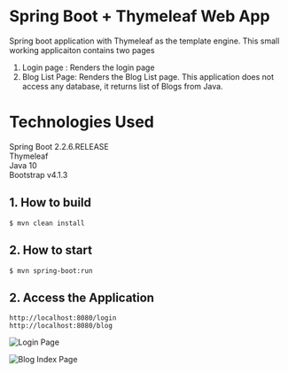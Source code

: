
# Spring Boot + Thymeleaf Web App

Spring boot application with Thymeleaf as the template engine. This small working applicaiton contains two pages
1) Login page : Renders the login page
2) Blog List Page: Renders the Blog List page. 
This application does not access any database, it returns list of Blogs from Java.

# Technologies Used
Spring Boot 2.2.6.RELEASE <br>
Thymeleaf <br>
Java 10 <br>
Bootstrap v4.1.3 <br>

## 1. How to build
```
$ mvn clean install

```


## 2. How to start
```
$ mvn spring-boot:run

```

## 2. Access the Application
```
http://localhost:8080/login
http://localhost:8080/blog

```

![Login Page](https://1.bp.blogspot.com/-oLw2SUSoQ-4/XrSTR-jimCI/AAAAAAAAAQE/bKrgBlzD0FU2su4MUOzAEVItYkMie0BIQCLcBGAsYHQ/s640/spring-boot-web-login.png)


![Blog Index Page](https://4.bp.blogspot.com/-vrlsIQhQnBE/XrSTR7ncNEI/AAAAAAAAAQQ/3TrcnXtS8eMii75PhM9Hv9KWt3I5AYyEgCPcBGAYYCw/s1600/spring-boot-web-blog.png)
